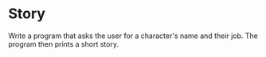 
# Story

Write a program that asks the user for a character's name and their job. The program then prints a short story.
